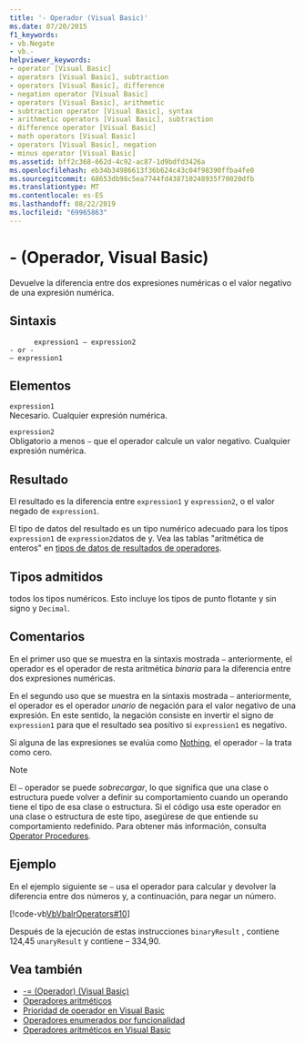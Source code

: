 ```yaml
---
title: '- Operador (Visual Basic)'
ms.date: 07/20/2015
f1_keywords:
- vb.Negate
- vb.-
helpviewer_keywords:
- operator [Visual Basic]
- operators [Visual Basic], subtraction
- operators [Visual Basic], difference
- negation operator [Visual Basic]
- operators [Visual Basic], arithmetic
- subtraction operator [Visual Basic], syntax
- arithmetic operators [Visual Basic], subtraction
- difference operator [Visual Basic]
- math operators [Visual Basic]
- operators [Visual Basic], negation
- minus operator [Visual Basic]
ms.assetid: bff2c368-662d-4c92-ac87-1d9bdfd3426a
ms.openlocfilehash: eb34b34986613f36b624c43c04f98390ffba4fe0
ms.sourcegitcommit: 68653db98c5ea7744fd438710248935f70020dfb
ms.translationtype: MT
ms.contentlocale: es-ES
ms.lasthandoff: 08/22/2019
ms.locfileid: "69965863"
---
```

# <a name="--operator-visual-basic"></a>- (Operador, Visual Basic)
Devuelve la diferencia entre dos expresiones numéricas o el valor negativo de una expresión numérica.  
  
## <a name="syntax"></a>Sintaxis  
  
```  
      expression1 – expression2  
- or -  
– expression1  
```  
  
## <a name="parts"></a>Elementos  
 `expression1`  
 Necesario. Cualquier expresión numérica.  
  
 `expression2`  
 Obligatorio a menos `–` que el operador calcule un valor negativo. Cualquier expresión numérica.  
  
## <a name="result"></a>Resultado  
 El resultado es la diferencia entre `expression1` y `expression2`, o el valor negado de `expression1`.  
  
 El tipo de datos del resultado es un tipo numérico adecuado para los tipos `expression1` de `expression2`datos de y. Vea las tablas "aritmética de enteros" en [tipos de datos de resultados de operadores](../../../visual-basic/language-reference/operators/data-types-of-operator-results.md).  
  
## <a name="supported-types"></a>Tipos admitidos  
 todos los tipos numéricos. Esto incluye los tipos de punto flotante y sin signo y `Decimal`.  
  
## <a name="remarks"></a>Comentarios  
 En el primer uso que se muestra en la sintaxis mostrada `–` anteriormente, el operador es el operador de resta aritmética *binaria* para la diferencia entre dos expresiones numéricas.  
  
 En el segundo uso que se muestra en la sintaxis mostrada `–` anteriormente, el operador es el operador *unario* de negación para el valor negativo de una expresión. En este sentido, la negación consiste en invertir el signo de `expression1` para que el resultado sea positivo si `expression1` es negativo.  
  
 Si alguna de las expresiones se evalúa como [Nothing](../../../visual-basic/language-reference/nothing.md), el operador `–` la trata como cero.  
  
> [!NOTE]
> El `–` operador se puede *sobrecargar*, lo que significa que una clase o estructura puede volver a definir su comportamiento cuando un operando tiene el tipo de esa clase o estructura. Si el código usa este operador en una clase o estructura de este tipo, asegúrese de que entiende su comportamiento redefinido. Para obtener más información, consulta [Operator Procedures](../../../visual-basic/programming-guide/language-features/procedures/operator-procedures.md).  
  
## <a name="example"></a>Ejemplo  
 En el ejemplo siguiente se `–` usa el operador para calcular y devolver la diferencia entre dos números y, a continuación, para negar un número.  
  
 [!code-vb[VbVbalrOperators#10](~/samples/snippets/visualbasic/VS_Snippets_VBCSharp/VbVbalrOperators/VB/Class1.vb#10)]  
  
 Después de la ejecución de estas instrucciones `binaryResult` , contiene 124,45 `unaryResult` y contiene – 334,90.  
  
## <a name="see-also"></a>Vea también

- [-= (Operador) (Visual Basic)](../../../visual-basic/language-reference/operators/subtraction-assignment-operator.md)
- [Operadores aritméticos](../../../visual-basic/language-reference/operators/arithmetic-operators.md)
- [Prioridad de operador en Visual Basic](../../../visual-basic/language-reference/operators/operator-precedence.md)
- [Operadores enumerados por funcionalidad](../../../visual-basic/language-reference/operators/operators-listed-by-functionality.md)
- [Operadores aritméticos en Visual Basic](../../../visual-basic/programming-guide/language-features/operators-and-expressions/arithmetic-operators.md)
